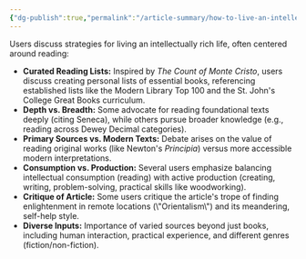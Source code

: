 ```yaml
---
{"dg-publish":true,"permalink":"/article-summary/how-to-live-an-intellectually-rich-life-utsavmamoria-substack-com/","title":"How to live an intellectually rich life (utsavmamoria.substack.com)","tags":["article","summary"],"created":"2025-05-03T00:13:24.863+07:00","updated":"2025-05-03T00:14:55.295+07:00"}
---
```


Users discuss strategies for living an intellectually rich life, often centered around reading:

* **Curated Reading Lists:** Inspired by *The Count of Monte Cristo*, users discuss creating personal lists of essential books, referencing established lists like the Modern Library Top 100 and the St. John's College Great Books curriculum.
* **Depth vs. Breadth:** Some advocate for reading foundational texts deeply (citing Seneca), while others pursue broader knowledge (e.g., reading across Dewey Decimal categories).
* **Primary Sources vs. Modern Texts:** Debate arises on the value of reading original works (like Newton's *Principia*) versus more accessible modern interpretations.
* **Consumption vs. Production:** Several users emphasize balancing intellectual consumption (reading) with active production (creating, writing, problem-solving, practical skills like woodworking).
* **Critique of Article:** Some users critique the article's trope of finding enlightenment in remote locations (\\"Orientalism\\") and its meandering, self-help style.
* **Diverse Inputs:** Importance of varied sources beyond just books, including human interaction, practical experience, and different genres (fiction/non-fiction).
